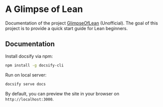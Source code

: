 # A Glimpse of Lean

Documentation of the project [GlimpseOfLean](https://github.com/RexWzh/GlimpseOfLean) (Unofficial). The goal of this project is to provide a quick start guide for Lean beginners.


## Documentation

Install docsify via npm:
```bash
npm install -g docsify-cli
```

Run on local server:
```bash
docsify serve docs
```

By default, you can preview the site in your browser on `http://localhost:3000`.
